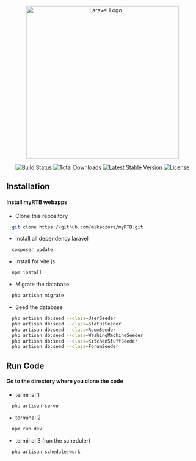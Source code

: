 <p align="center"><a href="https://laravel.com" target="_blank"><img src="https://raw.githubusercontent.com/laravel/art/master/logo-lockup/5%20SVG/2%20CMYK/1%20Full%20Color/laravel-logolockup-cmyk-red.svg" width="400" alt="Laravel Logo"></a></p>

<p align="center">
<a href="https://github.com/laravel/framework/actions"><img src="https://github.com/laravel/framework/workflows/tests/badge.svg" alt="Build Status"></a>
<a href="https://packagist.org/packages/laravel/framework"><img src="https://img.shields.io/packagist/dt/laravel/framework" alt="Total Downloads"></a>
<a href="https://packagist.org/packages/laravel/framework"><img src="https://img.shields.io/packagist/v/laravel/framework" alt="Latest Stable Version"></a>
<a href="https://packagist.org/packages/laravel/framework"><img src="https://img.shields.io/packagist/l/laravel/framework" alt="License"></a>
</p>

## Installation

#### Install myRTB webapps

* Clone this repository

```bash
  git clone https://github.com/mikaozora/myRTB.git
```

* Install all dependency laravel

```bash
  composer update
```

* Install for vite js

```bash
  npm install
```

* Migrate the database

```bash
  php artisan migrate
```

* Seed the database

```bash
  php artisan db:seed --class=UserSeeder
  php artisan db:seed --class=StatusSeeder
  php artisan db:seed --class=RoomSeeder
  php artisan db:seed --class=WashingMachineSeeder
  php artisan db:seed --class=KitchenStuffSeeder
  php artisan db:seed --class=ForumSeeder
```

## Run Code

#### Go to the directory where you clone the code
* terminal 1  

```bash
  php artisan serve
```
* terminal 2

```bash
  npm run dev
```
* terminal 3 (run the scheduler)

```bash
  php artisan schedule:work
```
